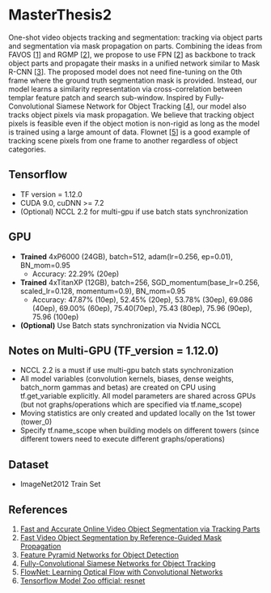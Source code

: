 # MasterThesis2
One-shot video objects tracking and segmentation: tracking via object parts and segmentation via mask propagation on parts. Combining the ideas from
FAVOS \[[1](https://github.com/JingchunCheng/FAVOS)\] and RGMP \[[2](https://github.com/seoungwugoh/RGMP)\], we propose to use
FPN \[[2](https://arxiv.org/abs/1612.03144)\] as backbone to track object parts and propagate their masks in a unified network similar to Mask R-CNN \[[3](https://arxiv.org/abs/1703.06870)\].
The proposed model does not need fine-tuning on the 0th frame where the ground truth segmentation mask is provided. Instead, our model learns a similarity representation via
cross-correlation between templar feature patch and search sub-window. Inspired by Fully-Convolutional Siamese Network for Object Tracking \[[4](https://arxiv.org/abs/1606.09549)\], our model also tracks object pixels
 via mask propagation. We believe that tracking object pixels is feasible even if the object motion is non-rigid as long as the model is trained using a large
 amount of data. Flownet \[[5](https://arxiv.org/abs/1504.06852)\] is a good example of tracking scene pixels from one frame to another regardless of object categories.


## Tensorflow
* TF version = 1.12.0
* CUDA 9.0, cuDNN >= 7.2
* (Optional) NCCL 2.2 for multi-gpu if use batch stats synchronization


## GPU
* **Trained** 4xP6000 (24GB), batch=512, adam(lr=0.256, ep=0.01), BN_mom=0.95
    * Accuracy: 22.29% (20ep)
* **Trained** 4xTitanXP (12GB), batch=256, SGD_momentum(base_lr=0.256, scaled_lr=0.128, momentum=0.9), BN_mom=0.95
    * Accuracy: 47.87% (10ep), 52.45% (20ep), 53.78% (30ep), 69.086 (40ep), 69.00% (60ep), 75.40(70ep), 
    75.43 (80ep), 75.96 (90ep), 75.96 (100ep)
* **(Optional)** Use Batch stats synchronization via Nvidia NCCL


## Notes on Multi-GPU (TF_version = 1.12.0)
* NCCL 2.2 is a must if use multi-gpu batch stats synchronization
* All model variables (convolution kernels, biases, dense weights, batch_norm gammas and betas) are created on CPU using tf.get_variable explicitly. All model parameters
are shared across GPUs (but not graphs/operations which are specified via tf.name_scope)
* Moving statistics are only created and updated locally on the 1st tower (tower_0)
* Specify tf.name_scope when building models on different towers (since different towers need to execute different graphs/operations)


## Dataset
* ImageNet2012 Train Set



## References
1. [Fast and Accurate Online Video Object Segmentation via Tracking Parts](https://github.com/JingchunCheng/FAVOS)
2. [Fast Video Object Segmentation by Reference-Guided Mask Propagation](https://github.com/seoungwugoh/RGMP)
3. [Feature Pyramid Networks for Object Detection](https://arxiv.org/abs/1612.03144)
4. [Fully-Convolutional Siamese Networks for Object Tracking](https://arxiv.org/abs/1606.09549)
5. [FlowNet: Learning Optical Flow with Convolutional Networks](https://arxiv.org/abs/1504.06852)
6. [Tensorflow Model Zoo official: resnet](https://github.com/tensorflow/models/tree/r1.8.0/official/resnet)
